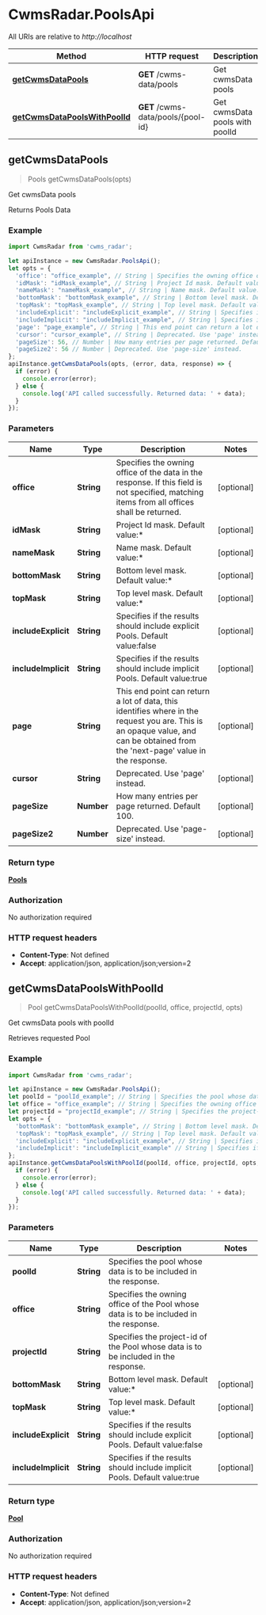 # CwmsRadar.PoolsApi

All URIs are relative to *http://localhost*

Method | HTTP request | Description
------------- | ------------- | -------------
[**getCwmsDataPools**](PoolsApi.md#getCwmsDataPools) | **GET** /cwms-data/pools | Get cwmsData pools
[**getCwmsDataPoolsWithPoolId**](PoolsApi.md#getCwmsDataPoolsWithPoolId) | **GET** /cwms-data/pools/{pool-id} | Get cwmsData pools with poolId



## getCwmsDataPools

> Pools getCwmsDataPools(opts)

Get cwmsData pools

Returns Pools Data

### Example

```javascript
import CwmsRadar from 'cwms_radar';

let apiInstance = new CwmsRadar.PoolsApi();
let opts = {
  'office': "office_example", // String | Specifies the owning office of the data in the response. If this field is not specified, matching items from all offices shall be returned.
  'idMask': "idMask_example", // String | Project Id mask. Default value:*
  'nameMask': "nameMask_example", // String | Name mask. Default value:*
  'bottomMask': "bottomMask_example", // String | Bottom level mask. Default value:*
  'topMask': "topMask_example", // String | Top level mask. Default value:*
  'includeExplicit': "includeExplicit_example", // String | Specifies if the results should include explicit Pools. Default value:false
  'includeImplicit': "includeImplicit_example", // String | Specifies if the results should include implicit Pools. Default value:true
  'page': "page_example", // String | This end point can return a lot of data, this identifies where in the request you are. This is an opaque value, and can be obtained from the 'next-page' value in the response.
  'cursor': "cursor_example", // String | Deprecated. Use 'page' instead.
  'pageSize': 56, // Number | How many entries per page returned. Default 100.
  'pageSize2': 56 // Number | Deprecated. Use 'page-size' instead.
};
apiInstance.getCwmsDataPools(opts, (error, data, response) => {
  if (error) {
    console.error(error);
  } else {
    console.log('API called successfully. Returned data: ' + data);
  }
});
```

### Parameters


Name | Type | Description  | Notes
------------- | ------------- | ------------- | -------------
 **office** | **String**| Specifies the owning office of the data in the response. If this field is not specified, matching items from all offices shall be returned. | [optional] 
 **idMask** | **String**| Project Id mask. Default value:* | [optional] 
 **nameMask** | **String**| Name mask. Default value:* | [optional] 
 **bottomMask** | **String**| Bottom level mask. Default value:* | [optional] 
 **topMask** | **String**| Top level mask. Default value:* | [optional] 
 **includeExplicit** | **String**| Specifies if the results should include explicit Pools. Default value:false | [optional] 
 **includeImplicit** | **String**| Specifies if the results should include implicit Pools. Default value:true | [optional] 
 **page** | **String**| This end point can return a lot of data, this identifies where in the request you are. This is an opaque value, and can be obtained from the &#39;next-page&#39; value in the response. | [optional] 
 **cursor** | **String**| Deprecated. Use &#39;page&#39; instead. | [optional] 
 **pageSize** | **Number**| How many entries per page returned. Default 100. | [optional] 
 **pageSize2** | **Number**| Deprecated. Use &#39;page-size&#39; instead. | [optional] 

### Return type

[**Pools**](Pools.md)

### Authorization

No authorization required

### HTTP request headers

- **Content-Type**: Not defined
- **Accept**: application/json, application/json;version=2


## getCwmsDataPoolsWithPoolId

> Pool getCwmsDataPoolsWithPoolId(poolId, office, projectId, opts)

Get cwmsData pools with poolId

Retrieves requested Pool

### Example

```javascript
import CwmsRadar from 'cwms_radar';

let apiInstance = new CwmsRadar.PoolsApi();
let poolId = "poolId_example"; // String | Specifies the pool whose data is to be included in the response.
let office = "office_example"; // String | Specifies the owning office of the Pool whose data is to be included in the response.
let projectId = "projectId_example"; // String | Specifies the project-id of the Pool whose data is to be included in the response.
let opts = {
  'bottomMask': "bottomMask_example", // String | Bottom level mask. Default value:*
  'topMask': "topMask_example", // String | Top level mask. Default value:*
  'includeExplicit': "includeExplicit_example", // String | Specifies if the results should include explicit Pools. Default value:false
  'includeImplicit': "includeImplicit_example" // String | Specifies if the results should include implicit Pools. Default value:true
};
apiInstance.getCwmsDataPoolsWithPoolId(poolId, office, projectId, opts, (error, data, response) => {
  if (error) {
    console.error(error);
  } else {
    console.log('API called successfully. Returned data: ' + data);
  }
});
```

### Parameters


Name | Type | Description  | Notes
------------- | ------------- | ------------- | -------------
 **poolId** | **String**| Specifies the pool whose data is to be included in the response. | 
 **office** | **String**| Specifies the owning office of the Pool whose data is to be included in the response. | 
 **projectId** | **String**| Specifies the project-id of the Pool whose data is to be included in the response. | 
 **bottomMask** | **String**| Bottom level mask. Default value:* | [optional] 
 **topMask** | **String**| Top level mask. Default value:* | [optional] 
 **includeExplicit** | **String**| Specifies if the results should include explicit Pools. Default value:false | [optional] 
 **includeImplicit** | **String**| Specifies if the results should include implicit Pools. Default value:true | [optional] 

### Return type

[**Pool**](Pool.md)

### Authorization

No authorization required

### HTTP request headers

- **Content-Type**: Not defined
- **Accept**: application/json, application/json;version=2

